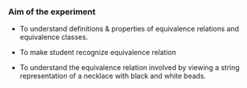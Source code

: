 ### Aim of the experiment
-  To understand definitions & properties of equivalence relations and equivalence classes. 

- To make student recognize equivalence relation 

- To understand the equivalence relation involved by  viewing a string representation of a necklace with black and white beads. 